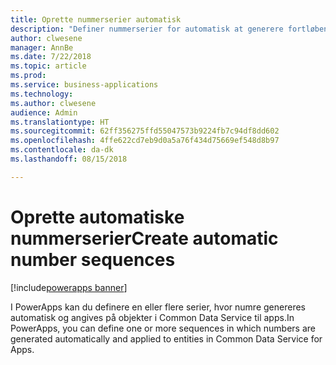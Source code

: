 ```yaml
---
title: Oprette nummerserier automatisk
description: "Definer nummerserier for automatisk at generere fortløbende numre på poster i Common Data Service til apps."
author: clwesene
manager: AnnBe
ms.date: 7/22/2018
ms.topic: article
ms.prod: 
ms.service: business-applications
ms.technology: 
ms.author: clwesene
audience: Admin
ms.translationtype: HT
ms.sourcegitcommit: 62ff356275ffd55047573b9224fb7c94df8dd602
ms.openlocfilehash: 4ffe622cd7eb9d0a5a76f434d75669ef548d8b97
ms.contentlocale: da-dk
ms.lasthandoff: 08/15/2018

---
```

# <a name="create-automatic-number-sequences"></a><span data-ttu-id="b49ce-103">Oprette automatiske nummerserier</span><span class="sxs-lookup"><span data-stu-id="b49ce-103">Create automatic number sequences</span></span>

[!include[powerapps banner](../includes/powerapps.md)]




<span data-ttu-id="b49ce-104">I PowerApps kan du definere en eller flere serier, hvor numre genereres automatisk og angives på objekter i Common Data Service til apps.</span><span class="sxs-lookup"><span data-stu-id="b49ce-104">In PowerApps, you can define one or more sequences in which numbers are generated automatically and applied to entities in Common Data Service for Apps.</span></span>

